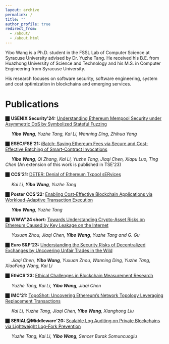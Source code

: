 ```yaml
---
layout: archive
permalink: /
title: ""
author_profile: true
redirect_from: 
  - /about/
  - /about.html
---
```



Yibo Wang is a Ph.D. student in the FSSL Lab of Computer Science at Syracuse University advised by Dr. Yuzhe Tang. He received his B.E. from Huazhong University of Science and Technology and his M.S. in Computer Engineering from Syracuse University. 

His research focuses on software security, software engineering, system and cost optimization in blockchains and emerging services.

Publications
======

⬛︎ **USENIX Security'24:** <span style="text-decoration: underline;">Understanding Ethereum Mempool Security under Asymmetric DoS by Symbolized Stateful Fuzzing</span>

&nbsp;&nbsp;&nbsp;&nbsp;  _**Yibo Wang**, Yuzhe Tang, Kai Li, Wanning Ding, Zhihua Yang_ 


⬛︎ **ESEC/FSE'21:** <span style="text-decoration: underline;">iBatch: Saving Ethereum Fees via Secure and Cost-Effective Batching of Smart-Contract Invocations</span> 

&nbsp;&nbsp;&nbsp;&nbsp;  _**Yibo Wang**, Qi Zhang, Kai Li, Yuzhe Tang, Jiaqi Chen, Xiapu Luo, Ting Chen_ (An extension of this work is published in TSE'23)


⬛︎ **CCS'21:** <span style="text-decoration: underline;">DETER: Denial of Ethereum Txpool sERvices</span> 

&nbsp;&nbsp;&nbsp;&nbsp;  _Kai Li, **Yibo Wang**, Yuzhe Tang_ 


⬛︎ **Poster CCS'22:** <span style="text-decoration: underline;">Enabling Cost-Effective Blockchain Applications via Workload-Adaptive Transaction Execution</span>

&nbsp;&nbsp;&nbsp;&nbsp;  _**Yibo Wang**, Yuzhe Tang_ 


⬛︎ **WWW'24 short:** <span style="text-decoration: underline;">Towards Understanding Crypto-Asset Risks on Ethereum Caused by Key Leakage on the Internet</span>

&nbsp;&nbsp;&nbsp;&nbsp;  _Yuxuan Zhou, Jiaqi Chen, **Yibo Wang**, Yuzhe Tang and G. Gu_ 


⬛︎ **Euro S&P'23:** <span style="text-decoration: underline;">Understanding the Security Risks of Decentralized Exchanges by Uncovering Unfair Trades in the Wild</span>

&nbsp;&nbsp;&nbsp;&nbsp;  _Jiaqi Chen, **Yibo Wang**, Yuxuan Zhou, Wanning Ding, Yuzhe Tang, XiaoFeng Wang, Kai Li_ 


⬛︎ **EthiCS'23:** <span style="text-decoration: underline;">Ethical Challenges in Blockchain Measurement Research</span>

&nbsp;&nbsp;&nbsp;&nbsp;  _Yuzhe Tang, Kai Li, **Yibo Wang**, Jiaqi Chen_ 

⬛︎ **IMC'21:** <span style="text-decoration: underline;">TopoShot: Uncovering Ethereum’s Network Topology Leveraging Replacement Transactions</span>

&nbsp;&nbsp;&nbsp;&nbsp;  _Kai Li, Yuzhe Tang, Jiaqi Chen, **Yibo Wang**, Xianghong Liu_ 


⬛︎ **SERIAL@Middleware'20:** <span style="text-decoration: underline;">Scalable Log Auditing on Private Blockchains via Lightweight Log-Fork Prevention</span>

&nbsp;&nbsp;&nbsp;&nbsp;  _Yuzhe Tang, Kai Li, **Yibo Wang**, Sencer Burak Somuncuoglu_ 





